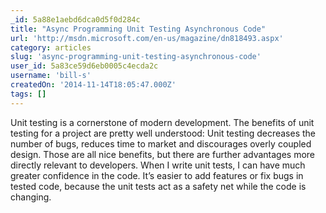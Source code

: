 ```yaml
---
_id: 5a88e1aebd6dca0d5f0d284c
title: "Async Programming Unit Testing Asynchronous Code"
url: 'http://msdn.microsoft.com/en-us/magazine/dn818493.aspx'
category: articles
slug: 'async-programming-unit-testing-asynchronous-code'
user_id: 5a83ce59d6eb0005c4ecda2c
username: 'bill-s'
createdOn: '2014-11-14T18:05:47.000Z'
tags: []
---
```


Unit testing is a cornerstone of modern development. The benefits of unit testing for a project are pretty well understood: Unit testing decreases the number of bugs, reduces time to market and discourages overly coupled design. Those are all nice benefits, but there are further advantages more directly relevant to developers. When I write unit tests, I can have much greater confidence in the code. It’s easier to add features or fix bugs in tested code, because the unit tests act as a safety net while the code is changing.
